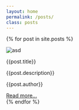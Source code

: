 ```yaml
---
layout: home
permalink: /posts/
class: posts
---
```


{% for post in site.posts %}
 <div class="post_tumb">
    <div class="img-container">
        <img src="{{site.baseurl}}{{post.image_src}}" alt="asd">
    </div>
    <div class="content">
        <p class="title">{{post.title}}</p>
        <p class="desc">{{post.description}}</p>
        <p class="author">{{post.author}}</p>
        <a href="{{site.baseurl}}{{post.url}}">Read more...</a>
    </div>
</div>
{% endfor %}	
 